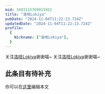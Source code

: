 ```yaml
---
mid: 3493115769915922
title: "洛吱Lokiya"
pubDate: "2024-11-04T11:22:13.724Z"
updatedDate: "2024-11-04T11:22:13.724Z"
profile:
  {
    Nickname: ["洛吱Lokiya"],
  }
---
```


关注[洛吱Lokiya](https://space.bilibili.com/3493115769915922)谢谢喵~ 关注[洛吱Lokiya](https://space.bilibili.com/3493115769915922)谢谢喵~

## 此条目有待补充
你可以在[这里](https://github.com/Yuhanawa/VTuber.ICU-Content/edit/master/v/洛吱Lokiya/index.md)编辑本文
